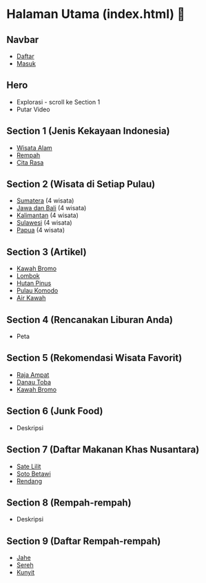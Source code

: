 # Halaman Utama (index.html) 📄

## Navbar
- [Daftar](https://khoirulhudaa.github.io/index.html)
- [Masuk](https://khoirulhudaa.github.io/signin.html)

## Hero
- Explorasi - scroll ke Section 1
- Putar Video

## Section 1 (Jenis Kekayaan Indonesia)
- [Wisata Alam](https://khoirulhudaa.github.io/forest.html)
- [Rempah](https://khoirulhudaa.github.io/spice.html)
- [Cita Rasa](https://khoirulhudaa.github.io/taste.html)

## Section 2 (Wisata di Setiap Pulau)
- [Sumatera](#sumatera) (4 wisata)
- [Jawa dan Bali](#jawa-dan-bali) (4 wisata)
- [Kalimantan](#kalimantan) (4 wisata)
- [Sulawesi](#sulawesi) (4 wisata)
- [Papua](#papua) (4 wisata)

## Section 3 (Artikel)
- [Kawah Bromo](https://khoirulhudaa.github.io/articleBromo.html)
- [Lombok](https://khoirulhudaa.github.io/articleLombok.html)
- [Hutan Pinus](https://khoirulhudaa.github.io/articleHutanPinus.html)
- [Pulau Komodo](https://khoirulhudaa.github.io/articleBromo.html)
- [Air Kawah](https://khoirulhudaa.github.io/articleAirPanas.html)

## Section 4 (Rencanakan Liburan Anda)
- Peta

## Section 5 (Rekomendasi Wisata Favorit)
- [Raja Ampat](https://khoirulhudaa.github.io/detailSiteRajaAmpat.html)
- [Danau Toba](https://khoirulhudaa.github.io/detailSiteDanauToba.html)
- [Kawah Bromo](https://khoirulhudaa.github.io/detailSiteBromo.html)

## Section 6 (Junk Food)
- Deskripsi

## Section 7 (Daftar Makanan Khas Nusantara)
- [Sate Lilit](https://khoirulhudaa.github.io/detailFoodSate.html)
- [Soto Betawi](https://khoirulhudaa.github.io/detailFoodSotoBetawi.html)
- [Rendang](https://khoirulhudaa.github.io/detailFoodRendang.html)

## Section 8 (Rempah-rempah)
- Deskripsi

## Section 9 (Daftar Rempah-rempah)
- [Jahe](https://khoirulhudaa.github.io/detailRempahJahe.html)
- [Sereh](https://khoirulhudaa.github.io/detailRempahSereh.html)
- [Kunyit](https://khoirulhudaa.github.io/detailRempahKunyit.html)
